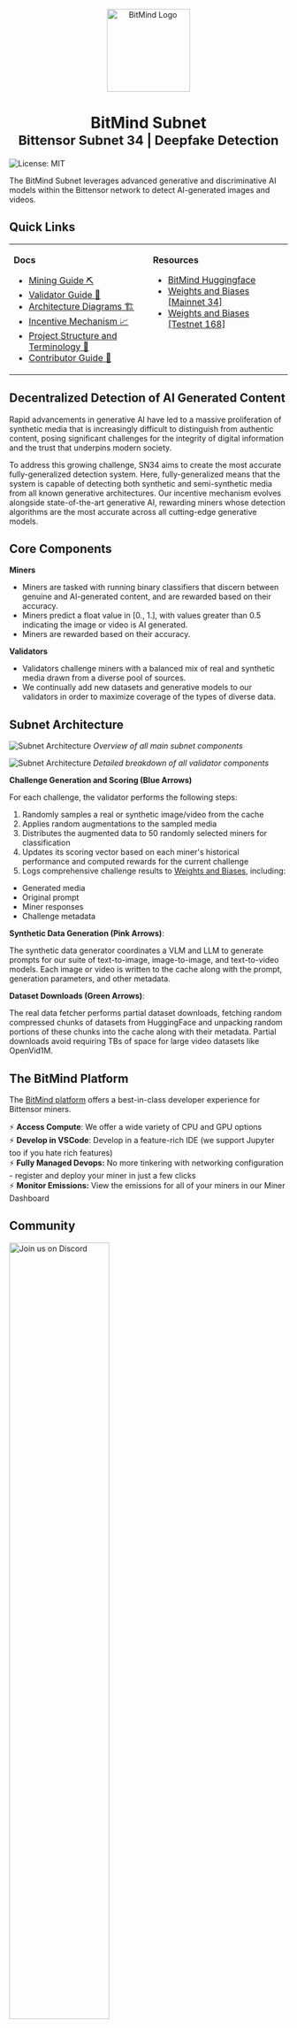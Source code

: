 <p align="center">
  <img src="static/Bitmind-Logo.png" alt="BitMind Logo" width="150"/>
</p>
<h1 align="center">BitMind Subnet<br><small>Bittensor Subnet 34 | Deepfake Detection</small></h1>



![License: MIT](https://img.shields.io/badge/License-MIT-yellow.svg)

The BitMind Subnet leverages advanced generative and discriminative AI models within the Bittensor network to detect AI-generated images and videos. 

## Quick Links
<table>
<tr>
<td width="50%" valign="top">

**Docs**

- [Mining Guide ⛏️](docs/Mining.md)
- [Validator Guide 🔧](docs/Validating.md)
- [Architecture Diagrams 🏗️](#Subnet-Architecture)
- [Incentive Mechanism 📈](docs/Incentive.md)
- [Project Structure and Terminology 📖](docs/Glossary.md)
- [Contributor Guide 🤝](docs/Contributor_Guide.md)

</td>

<td width="50%" valign="top">

**Resources**

- [BitMind Huggingface](https://huggingface.co/bitmind)
- [Weights and Biases [Mainnet 34]](https://wandb.ai/bitmindai/bitmind-subnet)
- [Weights and Biases [Testnet 168]](https://wandb.ai/bitmindai/bitmind)

</td>
</tr>
</table>


## Decentralized Detection of AI Generated Content
Rapid advancements in generative AI have led to a massive proliferation of synthetic media that is increasingly difficult to distinguish from authentic content, posing significant challenges for the integrity of digital information and the trust that underpins modern society.

To address this growing challenge, SN34 aims to create the most accurate fully-generalized detection system. Here, fully-generalized means that the system is capable of detecting both synthetic and semi-synthetic media from all known generative architectures. Our incentive mechanism evolves alongside state-of-the-art generative AI, rewarding miners whose detection algorithms are the most accurate across all cutting-edge generative models.


## Core Components

**Miners** 
- Miners are tasked with running binary classifiers that discern between genuine and AI-generated content, and are rewarded based on their accuracy. 
- Miners predict a float value in [0., 1.], with values greater than 0.5 indicating the image or video is AI generated. 
- Miners are rewarded based on their accuracy.


**Validators** 
- Validators challenge miners with a balanced mix of real and synthetic media drawn from a diverse pool of sources.
- We continually add new datasets and generative models to our validators in order to maximize coverage of the types of diverse data.

## Subnet Architecture

![Subnet Architecture](static/Subnet-Arch.png)
*Overview of all main subnet components*<br>



![Subnet Architecture](static/Vali-Arch.png)
*Detailed breakdown of all validator components*<br>

**Challenge Generation and Scoring (Blue Arrows)**

For each challenge, the validator performs the following steps:
1. Randomly samples a real or synthetic image/video from the cache
2. Applies random augmentations to the sampled media
3. Distributes the augmented data to 50 randomly selected miners for classification
4. Updates its scoring vector based on each miner's historical performance and computed rewards for the current challenge
5. Logs comprehensive challenge results to [Weights and Biases](https://wandb.ai/bitmindai/bitmind-subnet), including:
  - Generated media
  - Original prompt
  - Miner responses 
  - Challenge metadata

**Synthetic Data Generation (Pink Arrows)**:

The synthetic data generator coordinates a VLM and LLM to generate prompts for our suite of text-to-image, image-to-image, and text-to-video models. Each image or video is written to the cache along with the prompt, generation parameters, and other metadata.

**Dataset Downloads (Green Arrows)**:

The real data fetcher performs partial dataset downloads, fetching random compressed chunks of datasets from HuggingFace and unpacking random portions of these chunks into the cache along with their metadata. Partial downloads avoid requiring TBs of space for large video datasets like OpenVid1M. 


## The BitMind Platform

The [BitMind platform](https://app.bitmindlabs.ai/) offers a best-in-class developer experience for Bittensor miners. 

⚡ **Access Compute**: We offer a wide variety of CPU and GPU options<br>
⚡ **Develop in VSCode**: Develop in a feature-rich IDE (we support Jupyter too if you hate rich features)<br>
⚡ **Fully Managed Devops:** No more tinkering with networking configuration - register and deploy your miner in just a few clicks <br>
⚡ **Monitor Emissions:** View the emissions for all of your miners in our Miner Dashboard

## Community

<p align="left">
  <a href="https://discord.gg/kKQR98CrUn">
    <img src="static/Join-BitMind-Discord.png" alt="Join us on Discord" width="60%">
  </a>
</p>

For real-time discussions, community support, and regular updates, <a href="https://discord.gg/kKQR98CrUn">join our Discord server</a>. Connect with developers, researchers, and users to get the most out of BitMind Subnet.

## License

This repository is licensed under the MIT License.

```text
# The MIT License (MIT)
# Copyright © 2023 Yuma Rao

# Permission is hereby granted, free of charge, to any person obtaining a copy of this software and associated
# documentation files (the “Software”), to deal in the Software without restriction, including without limitation
# the rights to use, copy, modify, merge, publish, distribute, sublicense, and/or sell copies of the Software,
# and to permit persons to whom the Software is furnished to do so, subject to the following conditions:

# The above copyright notice and this permission notice shall be included in all copies or substantial portions of
# the Software.

# THE SOFTWARE IS PROVIDED “AS IS”, WITHOUT WARRANTY OF ANY KIND, EXPRESS OR IMPLIED, INCLUDING BUT NOT LIMITED TO
# THE WARRANTIES OF MERCHANTABILITY, FITNESS FOR A PARTICULAR PURPOSE AND NONINFRINGEMENT. IN NO EVENT SHALL
# THE AUTHORS OR COPYRIGHT HOLDERS BE LIABLE FOR ANY CLAIM, DAMAGES OR OTHER LIABILITY, WHETHER IN AN ACTION
# OF CONTRACT, TORT OR OTHERWISE, ARISING FROM, OUT OF OR IN CONNECTION WITH THE SOFTWARE OR THE USE OR OTHER
# DEALINGS IN THE SOFTWARE.
```
